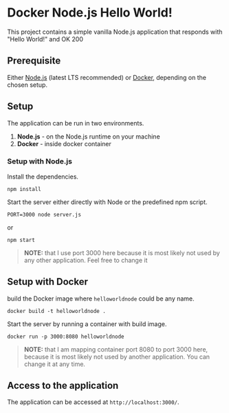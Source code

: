 # Docker Node.js Hello World!

This project contains a simple vanilla Node.js application that responds with "Hello World!" and OK 200

## Prerequisite

Either [Node.js](https://nodejs.org/en/) (latest LTS recommended) or [Docker](https://www.docker.com/), depending on the chosen setup.

## Setup

The application can be run in two environments.

1) **Node.js** - on the Node.js runtime on your machine
2) **Docker** - inside docker container

### Setup with Node.js

Install the dependencies.
 
```
npm install
```

Start the server either directly with Node or the predefined npm script. 

```
PORT=3000 node server.js
```

or

```
npm start
```

> **NOTE:** that I use port 3000 here because it is most likely not used by any other application. Feel free to change it

## Setup with Docker

build the Docker image where `helloworldnode` could be any name.

```
docker build -t helloworldnode .
```

Start the server by running a container with build image.

```
docker run -p 3000:8080 helloworldnode
```

> **NOTE:** that I am mapping container port 8080 to port 3000 here, because it is most likely not used by another application. You can change it at any time.

## Access to the application

The application can be accessed at `http://localhost:3000/`.
